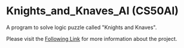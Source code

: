 # Knights_and_Knaves_AI (CS50AI)

A program to solve logic puzzle called "Knights and Knaves".

Please visit the [Following Link](https://cs50.harvard.edu/ai/2020/projects/1/knights/) for more information about the project.
